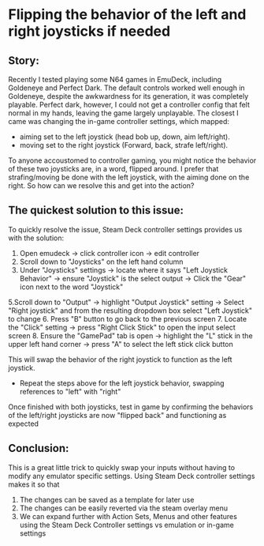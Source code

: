 # Flipping the behavior of the left and right joysticks if needed

## Story:
Recently I tested playing some N64 games in EmuDeck, including Goldeneye and Perfect Dark.  The default controls worked well enough in Goldeneye, despite the awkwardness for its generation, it was completely playable.
Perfect dark, however, I could not get a controller config that felt normal in my hands, leaving the game largely unplayable.  The closest I came was changing the in-game controller settings, which mapped:
  - aiming set to the left joystick (head bob up, down, aim left/right).
  - moving set to the right joystick (Forward, back, strafe left/right).

To anyone accoustomed to controller gaming, you might notice the behavior of these two joysticks are, in a word, flipped around.  I prefer that strafing/moving be done with the left joystick, with the aiming done on the right.
So how can we resolve this and get into the action?

## The quickest solution to this issue:
To quickly resolve the issue, Steam Deck controller settings provides us with the solution: 
1. Open emudeck -> click controller icon -> edit controller
2. Scroll down to "Joysticks" on the left hand column
3. Under "Joysticks" settings -> locate where it says "Left Joystick Behavior" -> ensure "Joystick" is the select output -> Click the "Gear" icon next to the word "Joystick"
  <Insertscreenshothere>
5.Scroll down to "Output" -> highlight "Output Joystick" setting -> Select "Right joystick" and from the resulting dropdown box select "Left Joystick" to change
6. Press "B" button to go back to the previous screen
7. Locate the "Click" setting -> press "Right Click Stick" to open the input select screen
8. Ensure the "GamePad" tab is open -> highlight the "L" stick in the upper left hand corner -> press "A" to select the left stick click button

This will swap the behavior of the right joystick to function as the left joystick.  
- Repeat the steps above for the left joystick behavior, swapping references to "left" with "right"

Once finished with both joysticks, test in game by confirming the behaviors of the left/right joysticks are now "flipped back" and functioning as expected

## Conclusion:
This is a great little trick to quickly swap your inputs without having to modify any emulator specific settings.  Using Steam Deck controller settings makes it so that 
1. The changes can be saved as a template for later use
2. The changes can be easily reverted via the steam overlay menu
3. We can expand further with Action Sets, Menus and other features using the Steam Deck Controller settings vs emulation or in-game settings <link to article about action sets>
